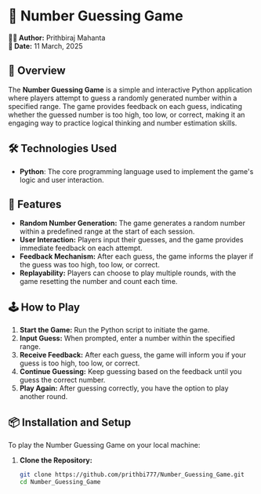 # 🎯 Number Guessing Game

**👨‍💻 Author:** Prithbiraj Mahanta  
**📅 Date:** 11 March, 2025

## 📄 Overview

The **Number Guessing Game** is a simple and interactive Python application where players attempt to guess a randomly generated number within a specified range. The game provides feedback on each guess, indicating whether the guessed number is too high, too low, or correct, making it an engaging way to practice logical thinking and number estimation skills.

## 🛠️ Technologies Used

- **Python**: The core programming language used to implement the game's logic and user interaction.

## 🚀 Features

- **Random Number Generation:** The game generates a random number within a predefined range at the start of each session.
- **User Interaction:** Players input their guesses, and the game provides immediate feedback on each attempt.
- **Feedback Mechanism:** After each guess, the game informs the player if the guess was too high, too low, or correct.
- **Replayability:** Players can choose to play multiple rounds, with the game resetting the number and count each time.

## 🕹️ How to Play

1. **Start the Game:** Run the Python script to initiate the game.
2. **Input Guess:** When prompted, enter a number within the specified range.
3. **Receive Feedback:** After each guess, the game will inform you if your guess is too high, too low, or correct.
4. **Continue Guessing:** Keep guessing based on the feedback until you guess the correct number.
5. **Play Again:** After guessing correctly, you have the option to play another round.

## 📦 Installation and Setup

To play the Number Guessing Game on your local machine:

1. **Clone the Repository:**

   ```bash
   git clone https://github.com/prithbi777/Number_Guessing_Game.git
   cd Number_Guessing_Game
